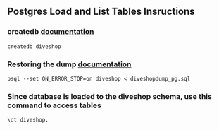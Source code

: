 ## Postgres Load and List Tables Insructions

### createdb [documentation](https://www.postgresql.org/docs/11/app-createdb.html)
`createdb diveshop`

### Restoring the dump [documentation](https://www.postgresql.org/docs/11/backup-dump.html#BACKUP-DUMP-RESTORE)
`psql --set ON_ERROR_STOP=on diveshop < diveshopdump_pg.sql`

### Since database is loaded to the diveshop schema, use this command to access tables
`\dt diveshop.`
